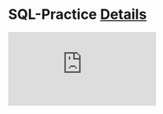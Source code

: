 # SQL-Practice [Details](https://github.com/MengyaCao/SQL-Practice)
![image](https://github.com/MengyaCao/SQL/blob/main/Mengya%20Cao%20_%20Codecademy.pdf)
